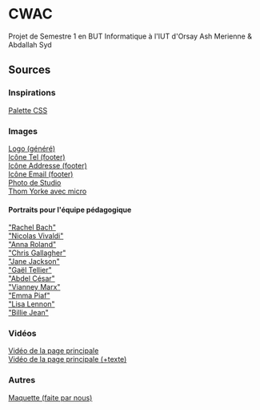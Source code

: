 # CWAC
Projet de Semestre 1 en BUT Informatique à l'IUT d'Orsay
Ash Merienne & Abdallah Syd

## Sources

### Inspirations
[Palette CSS](https://palettes.shecodes.io/palettes/201#palette)

### Images
[Logo (généré)](https://www.brandcrowd.com/) \
[Icône Tel (footer)](https://www.iconfinder.com/icons/1608790/phone_icon) \
[Icône Addresse (footer)](https://www.flaticon.com/fr/icone-gratuite/place_450016) \
[Icône Email (footer)](https://www.flaticon.com/fr/icone-gratuite/enveloppe_222294) \
[Photo de Studio](https://www.davout.com/les-studios/un-home-studio-peut-il-suffire-pour-creer-de-la-musique/) \
[Thom Yorke avec micro](https://uproxx.com/indie/radiohead-thom-yorke-5-17-peaky-blinders/)

#### Portraits pour l'équipe pédagogique
["Rachel Bach"](https://unsplash.com/fr/photos/donna-che-indossa-una-camicia-nera-a-girocollo-3TLl_97HNJo) \
["Nicolas Vivaldi"](https://unsplash.com/fr/photos/camicia-da-uomo-grigia-e-nera-ILip77SbmOE) \
["Anna Roland"](https://unsplash.com/fr/photos/donna-che-fissa-direttamente-la-fotocamera-vicino-al-muro-rosa-bqe0J0b26RQ) \
["Chris Gallagher"](https://unsplash.com/fr/photos/homme-debout-pres-du-balcon-5aGUyCW_PJw) \
["Jane Jackson"](https://unsplash.com/fr/photos/homme-debout-pres-du-balcon-5aGUyCW_PJw) \
["Gaël Tellier"](https://unsplash.com/fr/photos/uomo-che-indossa-il-ritratto-superiore-di-henley-7YVZYZeITc8) \
["Abdel César"](https://unsplash.com/fr/photos/uomo-che-indossa-una-camicia-nera-aoEwuEH7YAs) \
["Vianney Marx"](https://unsplash.com/fr/photos/scala-di-grigi-delluomo-che-indossa-occhiali-cdksyTqEXzo) \
["Emma Piaf"](https://unsplash.com/fr/photos/foto-in-scala-di-grigi-di-donna-che-indossa-collana-e-top-0fN7Fxv1eWA) \
["Lisa Lennon"](https://unsplash.com/fr/photos/donna-in-camicia-bianca-e-rossa-vp9mRauo68c) \
["Billie Jean"](https://unsplash.com/fr/photos/femme-en-chemise-grise-a-manches-longues-XYY5KE1NH84)

### Vidéos
[Vidéo de la page principale](https://www.pexels.com/video/advanced-equipment-used-in-a-home-studio-5657831/) \
[Vidéo de la page principale (+texte)](https://youtu.be/l1Dntr3KN_8)

### Autres
[Maquette (faite par nous)](https://docs.google.com/presentation/d/1-viJzDL1bbXHDRZTLmz1l017Vd1IVW78IU5Zzea7ccU/edit?usp=sharing)